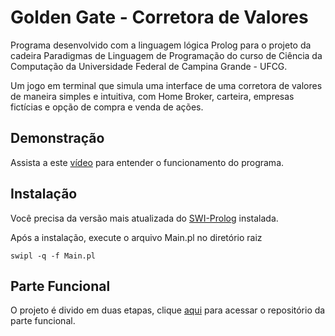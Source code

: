 # Golden Gate - Corretora de Valores

Programa desenvolvido com a linguagem lógica Prolog para o projeto da cadeira Paradigmas de Linguagem de Programação do curso de Ciência da Computação da Universidade Federal de Campina Grande - UFCG.

Um jogo em terminal que simula uma interface de uma corretora de valores de maneira simples e intuitiva, com Home Broker, carteira, empresas fictícias e opção de compra e venda de ações.


## Demonstração

Assista a este [vídeo](https://www.youtube.com/watch?v=OrDkoXWfknw) para entender o funcionamento do programa.


## Instalação

Você precisa da versão mais atualizada do [SWI-Prolog](https://www.swi-prolog.org/download/stable) instalada.

Após a instalação, execute o arquivo Main.pl no diretório raiz

    swipl -q -f Main.pl


## Parte Funcional

O projeto é divido em duas etapas, clique [aqui](https://github.com/ProjetoPLP/ProjetoPLPHaskell) para acessar o repositório da parte funcional.